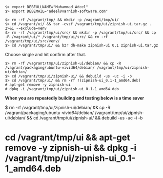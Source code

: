 ```
$> export DEBFULLNAME="Muhammad Adeel"
$> export DEBEMAIL="adeel@varnish-software.com"

$> rm -rf /vagrant/tmp/ && mkdir -p /vagrant/tmp/ui/
$> cd /vagrant/ui/ && tar -cvzf /vagrant/tmp/ui/zipnish-ui.tar.gz . 2>&1 --exclude=venv
$> rm -rf /vagrant/tmp/ui/src/ && mkdir -p /vagrant/tmp/ui/src/ && cp -R /vagrant/ui/* /vagrant/tmp/ui/src/ && rm -rf /vagrant/tmp/ui/src/venv/
$> cd /vagrant/tmp/ui/ && bzr dh-make zipnish-ui 0.1 zipnish-ui.tar.gz
```

Choose single and hit confirm after that.

```
$> rm -rf /vagrant/tmp/ui/zipnish-ui/debian/ && cp -R /vagrant/packaging/ubuntu-vivid64/debian/ /vagrant/tmp/ui/zipnish-ui/debian/
$> cd /vagrant/tmp/ui/zipnish-ui/ && debuild -us -uc -i -b
$> cd /vagrant/tmp/ui/ && rm -rf !(zipnish-ui_0.1-1_amd64.deb)
# apt-get remove -y zipnish-ui
# dpkg -i /vagrant/tmp/ui/zipnish-ui_0.1-1_amd64.deb
```



**When you are repeatedly building and testing below is a time saver**


$ rm -rf /vagrant/tmp/ui/zipnish-ui/debian/ && cp -R /vagrant/packaging/ubuntu-vivid64/debian/ /vagrant/tmp/ui/zipnish-ui/debian/ && cd /vagrant/tmp/ui/zipnish-ui/ && debuild -us -uc -i -b


# cd /vagrant/tmp/ui && apt-get remove -y zipnish-ui && dpkg -i /vagrant/tmp/ui/zipnish-ui_0.1-1_amd64.deb